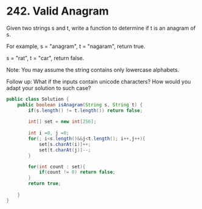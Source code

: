 # 242. Valid Anagram


Given two strings s and t, write a function to determine if t is an anagram of s.

For example,
s = "anagram", t = "nagaram", return true.

s = "rat", t = "car", return false.

Note:
You may assume the string contains only lowercase alphabets.

Follow up:
What if the inputs contain unicode characters? How would you adapt your solution to such case?


```java
public class Solution {
    public boolean isAnagram(String s, String t) {
        if(s.length() != t.length()) return false;
        
        int[] set = new int[256];
        
        int i =0, j =0;
        for(; i<s.length()&&j<t.length(); i++,j++){
            set[s.charAt(i)]++;
            set[t.charAt(j)]--;
        }

        for(int count : set){
            if(count != 0) return false;
        }
        return true;
        
    }
}
```
